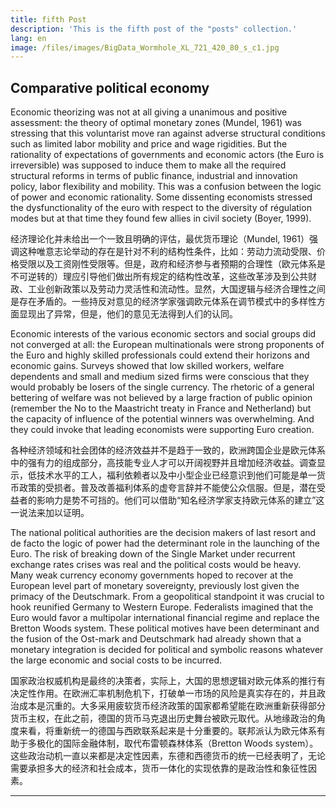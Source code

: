```yaml
---
title: fifth Post
description: 'This is the fifth post of the "posts" collection.'
lang: en
image: /files/images/BigData_Wormhole_XL_721_420_80_s_c1.jpg
---
```

Comparative political economy
---
Economic theorizing was not at all giving a unanimous and positive assessment: the theory of optimal monetary zones (Mundel, 1961) was stressing that this voluntarist move ran against adverse structural conditions such as limited labor mobility and price and wage rigidities. But the rationality of expectations of governments and economic actors (the Euro is irreversible) was supposed to induce them to make all the required structural reforms in terms of public finance, industrial and innovation policy, labor flexibility and mobility. This was a confusion between the logic of power and economic rationality. Some dissenting economists stressed the dysfunctionality of the euro with respect to the diversity of régulation modes but at that time they found few allies in civil society (Boyer, 1999).

经济理论化并未给出一个一致且明确的评估，最优货币理论（Mundel, 1961）强调这种唯意志论举动的存在是针对不利的结构性条件，比如：劳动力流动受限、价格受限以及工资刚性受限等。但是，政府和经济参与者预期的合理性（欧元体系是不可逆转的）理应引导他们做出所有规定的结构性改革，这些改革涉及到公共财政、工业创新政策以及劳动力灵活性和流动性。显然，大国逻辑与经济合理性之间是存在矛盾的。一些持反对意见的经济学家强调欧元体系在调节模式中的多样性方面显现出了异常，但是，他们的意见无法得到人们的认同。

Economic interests of the various economic sectors and social groups did not converged at all: the European multinationals were strong proponents of the Euro and highly skilled professionals could extend their horizons and economic gains. Surveys showed that low skilled workers, welfare dependents and small and medium sized firms were conscious that they would probably be losers of the single currency. The rhetoric of a general bettering of welfare was not believed by a large fraction of public opinion (remember the No to the Maastricht treaty in France and Netherland) but the capacity of influence of the potential winners was overwhelming. And they could invoke that leading economists were supporting Euro creation.

各种经济领域和社会团体的经济效益并不是趋于一致的，欧洲跨国企业是欧元体系中的强有力的组成部分，高技能专业人才可以开阔视野并且增加经济收益。调查显示，低技术水平的工人，福利依赖者以及中小型企业已经意识到他们可能是单一货币政策的受损者。普及改善福利体系的虚夸言辞并不能使公众信服。但是，潜在受益者的影响力是势不可挡的。他们可以借助“知名经济学家支持欧元体系的建立”这一说法来加以证明。

The national political authorities are the decision makers of last resort and de facto the logic of power had the determinant role in the launching of the Euro. The risk of breaking down of the Single Market under recurrent exchange rates crises was real and the political costs would be heavy. Many weak currency economy governments hoped to recover at the European level part of monetary sovereignty, previously lost given the primacy of the Deutschmark. From a geopolitical standpoint it was crucial to hook reunified Germany to Western Europe. Federalists imagined that the Euro would favor a multipolar international financial regime and replace the Bretton Woods system. These political motives have been determinant and the fusion of the Ost-mark and Deutschmark had already shown that a monetary integration is decided for political and symbolic reasons whatever the large economic and social costs to be incurred.

国家政治权威机构是最终的决策者，实际上，大国的思想逻辑对欧元体系的推行有决定性作用。在欧洲汇率机制危机下，打破单一市场的风险是真实存在的，并且政治成本是沉重的。大多采用疲软货币经济政策的国家都希望能在欧洲重新获得部分货币主权，在此之前，德国的货币马克退出历史舞台被欧元取代。从地缘政治的角度来看，将重新统一的德国与西欧联系起来是十分重要的。联邦派认为欧元体系有助于多极化的国际金融体制，取代布雷顿森林体系（Bretton Woods system）。这些政治动机一直以来都是决定性因素，东德和西德货币的统一已经表明了，无论需要承担多大的经济和社会成本，货币一体化的实现依靠的是政治性和象征性因素。

---
